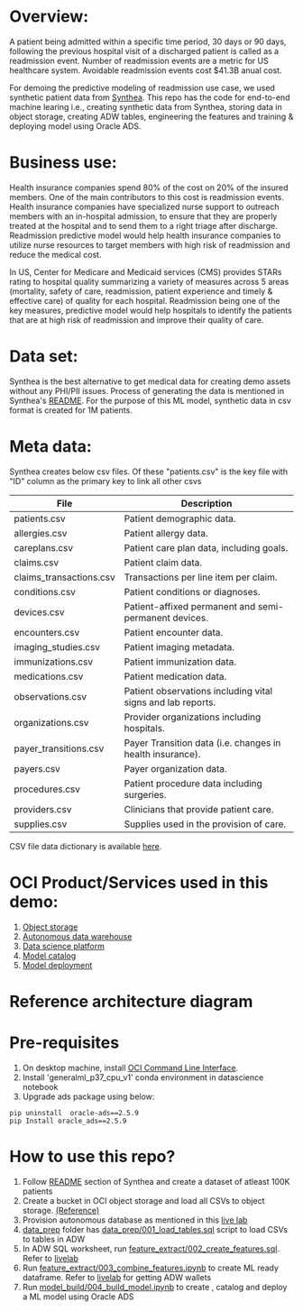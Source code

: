 # Overview:

A patient being admitted within a specific time period, 30 days or 90 days, following the previous hospital visit of a discharged patient is called as a readmission event. Number of readmission events are a metric for US healthcare system. Avoidable readmission events cost $41.3B anual cost. 

For demoing the predictive modeling of readmission use case, we used synthetic patient data from [Synthea](https://github.com/synthetichealth/synthea). This repo has the code for end-to-end machine learing i.e., creating synthetic data from Synthea, storing data in object storage, creating ADW tables, engineering the features and training & deploying model using Oracle ADS.


# Business use:

Health insurance companies spend 80\% of the cost on 20\% of the insured members. One of the main contributors to this cost is readmission events. Health insurance companies have specialized nurse support to outreach members with an in-hospital admission, to ensure that they are properly treated at the hospital and to send them to a right triage after discharge. Readmission predictive model would help health insurance companies to utilize nurse resources to target members with high risk of readmission and reduce the medical cost.

In US, Center for Medicare and Medicaid services (CMS) provides STARs rating to hospital quality summarizing a variety of measures across 5 areas (mortality, safety of care, readmission, patient experience and timely & effective care) of quality for each hospital.  Readmission being one of the key measures, predictive model would help hospitals to identify the patients that are at high risk of readmission and improve their quality of care.


# Data set:

Synthea is the best alternative to get medical data for creating demo assets without any PHI/PII issues. Process of generating the data is mentioned in Synthea's [README](https://github.com/synthetichealth/synthea). For the purpose of this ML model, synthetic data in csv format is created for 1M patients.

# Meta data:

Synthea creates below csv files. Of these "patients.csv" is the key file with "ID" column as the primary key to link all other csvs


|File 	                   	|Description|
|---------------------------|-------------------|
|patients.csv 				|Patient demographic data.|
|allergies.csv 				|Patient allergy data.|
|careplans.csv			 	|Patient care plan data, including goals.|
|claims.csv 				|Patient claim data.|
|claims_transactions.csv 	|Transactions per line item per claim.|
|conditions.csv 			|Patient conditions or diagnoses.|
|devices.csv 				|Patient-affixed permanent and semi-permanent devices.|
|encounters.csv			 	|Patient encounter data.|
|imaging_studies.csv 		|Patient imaging metadata.|
|immunizations.csv 			|Patient immunization data.|
|medications.csv 			|Patient medication data.|
|observations.csv 			|Patient observations including vital signs and lab reports.|
|organizations.csv 			|Provider organizations including hospitals.|
|payer_transitions.csv 		|Payer Transition data (i.e. changes in health insurance).|
|payers.csv 				|Payer organization data.|
|procedures.csv 			|Patient procedure data including surgeries.|
|providers.csv 				|Clinicians that provide patient care.|
|supplies.csv 				|Supplies used in the provision of care.|

CSV file data dictionary is available [here](https://github-wiki-see.page/m/synthetichealth/synthea/wiki/CSV-File-Data-Dictionary).


# OCI Product/Services used in this demo:
1. [Object storage](https://docs.oracle.com/en-us/iaas/Content/Object/home.htm)
2. [Autonomous data warehouse](https://docs.oracle.com/en/cloud/paas/autonomous-data-warehouse-cloud/)
3. [Data science platform](https://docs.oracle.com/en-us/iaas/data-science/using/data-science.htm)
4. [Model catalog](https://docs.oracle.com/en-us/iaas/data-science/using/models-about.htm)
5. [Model deployment](https://docs.oracle.com/en-us/iaas/data-science/using/model-dep-about.htm)


# Reference architecture diagram

# Pre-requisites
1. On desktop machine, install [OCI Command Line Interface](https://docs.oracle.com/en-us/iaas/Content/API/SDKDocs/cliinstall.htm).  
2. Install 'generalml_p37_cpu_v1' conda environment in datascience notebook
3. Upgrade ads package using below: 
```
pip uninstall  oracle-ads==2.5.9
pip Install oracle_ads==2.5.9
```



# How to use this repo?
1. Follow [README](https://github.com/synthetichealth/synthea) section of Synthea and create a dataset of atleast 100K patients 
2. Create a bucket in OCI object storage and load all CSVs to object storage. [(Reference)](https://docs.oracle.com/en-us/iaas/tools/oci-cli/3.8.1/oci_cli_docs/cmdref/os/object/put.html)
3. Provision autonomous database as mentioned in this [live lab](https://apexapps.oracle.com/pls/apex/dbpm/r/livelabs/workshop-attendee-2?p210_workshop_id=553&p210_type=2&session=117445891684673)
3. [data_prep](https://github.com/Chandrak1907/Synthea_readmission/tree/main/data_prep) folder has [data_prep/001_load_tables.sql](https://github.com/Chandrak1907/Synthea_readmission/blob/main/data_prep/001_load_tables.sql) script to load CSVs to tables in ADW
4.  In ADW SQL worksheet, run [feature_extract/002_create_features.sql](https://github.com/Chandrak1907/Synthea_readmission/blob/main/feature_extract/002_create_features.sql). Refer to [livelab](https://oracle.github.io/learning-library/data-management-library/autonomous-database/shared/workshops/freetier-indepth/?lab=adb-query)
5. Run [feature_extract/003_combine_features.ipynb](https://github.com/Chandrak1907/Synthea_readmission/blob/main/feature_extract/003_combine_features.ipynb) to create ML ready dataframe. Refer to [livelab](https://oracle.github.io/learning-library/data-management-library/autonomous-database/shared/workshops/freetier-indepth/?lab=adw-connection-wallet) for getting ADW wallets
6. Run [model_build/004_build_model.ipynb](https://github.com/Chandrak1907/Synthea_readmission/blob/main/model_build/004_build_model.ipynb) to create , catalog and deploy a ML model using Oracle ADS


